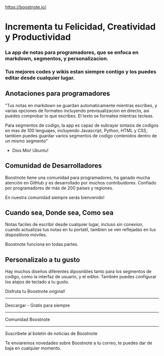 https://boostnote.io/

# Incrementa tu Felicidad, Creatividad y Productividad

### La app de notas para programadores, que se enfoca en markdown, segmentos, y personalizacion.
### Tus mejores codes y wikis estan siempre contigo y los puedes editar desde cualquier lugar.

## Anotaciones para programadores
"Tus notas en markdown se guardan automaticamente mientras escribes, y varias opciones de formateo incluyendo previsualizacion en directo, asi puedes comprobar lo que escribes. El texto se formatea mientras tecleas.

Para segmentos de codigo, la app es capaz de subrayar sintasis de codigos en mas de 100 lenguajes, incluyendo Javascript, Python, HTML y CSS, tambien puedes guardar varios segmentos de codigo contenidos dentro de un mismo segmento"

- Dios Mio! Ubuntu! 


## Comunidad de Desarrolladores
Boostnote tiene una comunidad para programadores, ha ganado mucha atención en GitHub y es desarrollado por muchos contribuidores.
Confiado por programadores de más de 200 países y regiones.

En nuestra comunidad siempre serás bienvenido!

## Cuando sea, Donde sea, Como sea
Notas faciles de escribir desde cualquier lugar, incluso sin conexion, cuando actualizas tus notas en tu portatil, tambien se ven reflejadas en tus dispositivos móviles.

Boostnote funciona en todas partes.

## Personalizalo a tu gusto
Hay muchos diseños diferentes diposnibles tanto para los segmentos de codigo, como la interfaz de usuario, y el editor. También puedes configurar los atajos de teclado a tu gusto.

Disfruta tu Boostnote original!


---

Descargar - Gratis para siempre

---

Comunidad Boostnote

---

Suscribete al boletin de noticias de Boostnote

Te enviaremos novedades sobre Boostnote a tu correo, te puedes dar de baja en cualquier momento.

